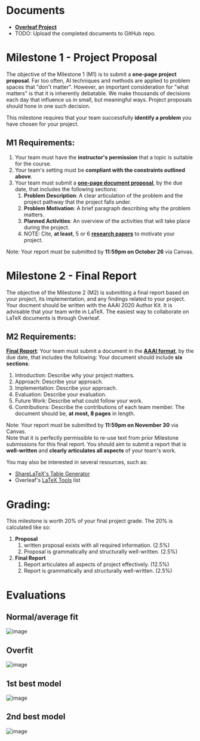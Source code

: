 # Documents
- [**Overleaf Project**](https://www.overleaf.com/project/615b26a8eed7265212674080)
- TODO: Upload the completed documents to GitHub repo.

# Milestone 1 - Project Proposal
The objective of the Milestone 1 (M1) is to submit a **one-page project proposal**. Far too often, AI techniques and methods are applied to problem spaces that "don't matter". However, an important consideration for "what matters" is that it is inherently debatable. We make thousands of decisions each day that influence us in small, but meaningful ways. Project proposals should hone in one such decision.

This milestone requires that your team successfully **identify a problem** you have chosen for your project. 

## M1 Requirements:
  1. Your team must have the **instructor's permission** that a topic is suitable for the course. 
  2. Your team's setting must be **compliant with the constraints outlined above**. 
  3. Your team must submit a [**one-page document proposal**](CS523-Project-Proposal.tex), by the due date, that includes the following sections:
     1. **Problem Description**: A clear articulation of the problem and the project pathway that the project falls under. 
     2. **Problem Motivation**: A brief paragraph describing why the problem matters. 
     3. **Planned Activities**: An overview of the activities that will take place during the project. 
     4. NOTE: Cite, **at least**, 5 or 6 [**research papers**](research) to motivate your project. 

Note: Your report must be submitted by **11:59pm on October 26** via Canvas.

# Milestone 2 - Final Report
The objective of the Milestone 2 (M2) is submitting a final report based on your project, its implementation, and any findings related to your project. Your docment should be written with the AAAI 2020 Author Kit. It is advisable that your team write in LaTeX. The easiest way to collaborate on LaTeX documents is through Overleaf.

## M2 Requirements:
[**Final Report**](CS523-Final-Report.tex): Your team must submit a document in the [**AAAI format**](https://www.aaai.org/Publications/Templates/AuthorKit20.zip), by the due date, that includes the following:
Your document should include **six sections**:
1. Introduction: Describe why your project matters. 
2. Approach: Describe your approach. 
3. Implementation: Describe your approach. 
4. Evaluation: Describe your evaluation. 
5. Future Work: Describe what could follow your work. 
6. Contributions: Describe the contributions of each team member.
The document should be, **at most, 8 pages** in length.

Note: Your report must be submitted by **11:59pm on November 30** via Canvas.   
Note that it is perfectly permissible to re-use text from prior Milestone submissions for this final report. You should aim to submit a report that is **well-written** and **clearly articulates all aspects** of your team's work.

You may also be interested in several resources, such as:
- [ShareLaTeX's Table Generator](https://www.tablesgenerator.com/)
- Overleaf's [LaTeX Tools](https://www.overleaf.com/learn/latex/LaTeX_tools) list

# Grading:
This milestone is worth 20% of your final project grade. The 20% is calculated like so:

1. **Proposal** 
   1. written proposal exists with all required information. (2.5%)
   2. Proposal is grammatically and structurally well-written. (2.5%)
2. **Final Report** 
   1. Report articulates all aspects of project effectively. (12.5%)
   2. Report is grammatically and structurally well-written. (2.5%)

# Evaluations
## Normal/average fit
![image](https://user-images.githubusercontent.com/14914491/141645692-e4839239-6a41-4912-9bca-e494b0951f89.png)

## Overfit
![image](https://user-images.githubusercontent.com/14914491/141645730-e119f2c0-a3ea-45e0-8160-2caa47443596.png)

## 1st best model
![image](https://user-images.githubusercontent.com/14914491/141645844-36f627e2-e348-4032-97dc-03278e73815d.png)

## 2nd best model
![image](https://user-images.githubusercontent.com/14914491/141645880-ff842ee9-8e6f-4ab0-a744-55e9f5507ffd.png)

